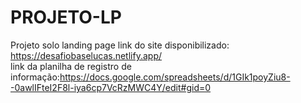 # PROJETO-LP
Projeto solo landing page
link do site disponibilizado: https://desafiobaselucas.netlify.app/ <br>
link da planilha de registro de informação:https://docs.google.com/spreadsheets/d/1GIk1poyZiu8--0awlIFteI2F8l-iya6cp7VcRzMWC4Y/edit#gid=0
